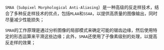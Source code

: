 `SMAA`（`Subpixel Morphological Anti-Aliasing`）是一种高级的反走样技术，结合了多种反走样技术的优点，包括`MLAA`和`SSAA`，以提供高质量的图像输出，同时尽量减少性能损失；

`SMAA`的工作原理是通过分析图像的局部模式来确定可能的锯齿边缘，然后使用特定的形态运算来平滑这些边缘；此外，`SMAA`还使用了子像素级别的处理，以提高反走样的效果；

